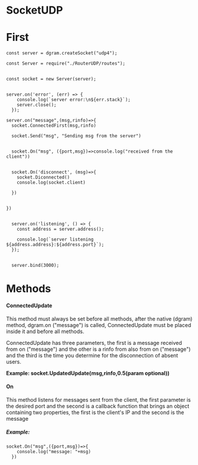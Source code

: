 # SocketUDP

<h1>First</h1> 

```const dgram = require("dgram");
const server = dgram.createSocket("udp4");

const Server = require("./RouterUDP/routes");


const socket = new Server(server);


server.on('error', (err) => {
    console.log(`server error:\n${err.stack}`);
    server.close();
  });

server.on("message",(msg,rinfo)=>{
  socket.ConnectedFirst(msg,rinfo)

  socket.Send("msg", "Sending msg from the server")
  
  
  socket.On("msg", ({port,msg})=>console.log("received from the client"))
  
  
  socket.On('disconnect', (msg)=>{
    socket.Diconnected()
    console.log(socket.client)
    
  })
  

})


  server.on('listening', () => {
    const address = server.address();
    
    console.log(`server listening ${address.address}:${address.port}`);
  });
  
  
  server.bind(3000);
  ```
  
  <h1>Methods</h1>
  <h4>ConnectedUpdate</h4>
  <p>
This method must always be set before all methods, after the native (dgram) method, dgram.on ("message") is called, ConnectedUpdate must be placed inside it and before all methods.</p>
<p>
ConnectedUpdate has three parameters, the first is a message received from on ("message") and the other is a rinfo from also from on ("message") and the third is the time you determine for the disconnection of absent users.

<strong>Example: socket.UpdatedUpdate(msg,rinfo,0.5(param optional))</strong>
</p>
  <h4>On</h4>
  <p>
 This method listens for messages sent from the client, the first parameter is the desired port and the second is a callback function that brings an object containing two properties, the first is the client's IP and the second is the message
</p>
<h5><i>
Example:</i></h5>

```
socket.On("msg",({port,msg})=>{
    console.log("message: "+msg)
  })
```
  
